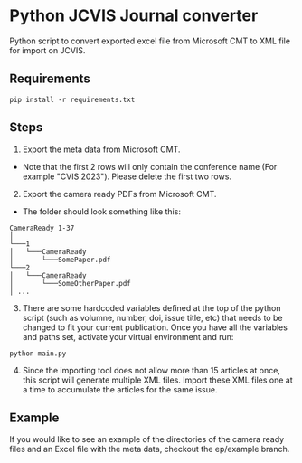 # Python JCVIS Journal converter

Python script to convert exported excel file from Microsoft CMT to XML file for import on JCVIS.

## Requirements
```
pip install -r requirements.txt
```
## Steps
1. Export the meta data from Microsoft CMT.
* Note that the first 2 rows will only contain the conference name (For example "CVIS 2023"). Please delete the first two rows.
2. Export the camera ready PDFs from Microsoft CMT.
  * The folder should look something like this:
```
CameraReady 1-37  
│
└───1
│   └───CameraReady
│       └───SomePaper.pdf
└───2
│   └───CameraReady
│       └───SomeOtherPaper.pdf
│ ...
``` 
3. There are some hardcoded variables defined at the top of the python script (such as volumne, number, doi, issue title, etc) that needs to be changed to fit your current publication. Once you have all the variables and paths set, activate your virtual environment and run:
```
python main.py
```
4. Since the importing tool does not allow more than 15 articles at once, this script will generate multiple XML files. Import these XML files one at a time to accumulate the articles for the same issue. 

## Example
If you would like to see an example of the directories of the camera ready files and an Excel file with the meta data, checkout the ep/example branch.
